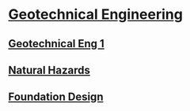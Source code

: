 # [Geotechnical Engineering](https://benklassen77.github.io)

## [Geotechnical Eng 1](cive353.html)

## [Natural Hazards](naturalhazards.md)

## [Foundation Design](foundationdesign.html)
